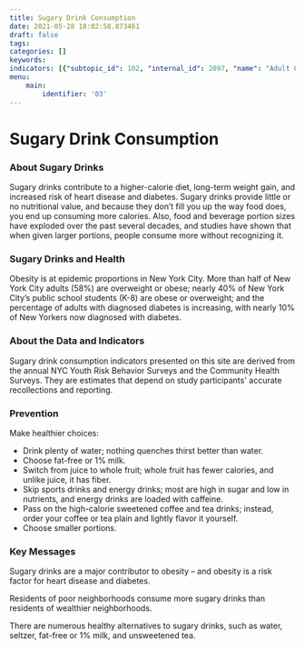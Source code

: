 ```yaml
---
title: Sugary Drink Consumption
date: 2021-05-28 18:02:58.873461
draft: false
tags: 
categories: []
keywords: 
indicators: [{"subtopic_id": 102, "internal_id": 2097, "name": "Adult Consumption of 1 or More Sugary Drinks Per Day", "URL": "https://a816-dohbesp.nyc.gov/IndicatorPublic/VisualizationData.aspx?id=2097,719b87,102,Summarize"}, {"subtopic_id": 102, "internal_id": 2098, "name": "Youth Consumption of 1 or More Sugary Drinks Per Day", "URL": "https://a816-dohbesp.nyc.gov/IndicatorPublic/VisualizationData.aspx?id=2098,719b87,102,Summarize"}]
menu:
    main:
        identifier: '03'
---
```

# Sugary Drink Consumption
### About Sugary Drinks


Sugary drinks contribute to a higher-calorie diet, long-term weight gain, and increased risk of heart disease and diabetes. Sugary drinks provide little or no nutritional value, and because they don’t fill you up the way food does, you end up consuming more calories. Also, food and beverage portion sizes have exploded over the past several decades, and studies have shown that when given larger portions, people consume more without recognizing it.


### Sugary Drinks and Health


Obesity is at epidemic proportions in New York City. More than half of New York City adults (58%) are overweight or obese; nearly 40% of New York City’s public school students (K-8) are obese or overweight; and the percentage of adults with diagnosed diabetes is increasing, with nearly 10% of New Yorkers now diagnosed with diabetes.


### About the Data and Indicators


Sugary drink consumption indicators presented on this site are derived from the annual NYC Youth Risk Behavior Surveys and the Community Health Surveys. They are estimates that depend on study participants' accurate recollections and reporting.


### Prevention


Make healthier choices:


* Drink plenty of water; nothing quenches thirst better than water.
* Choose fat-free or 1% milk.
* Switch from juice to whole fruit; whole fruit has fewer calories, and unlike juice, it has fiber.
* Skip sports drinks and energy drinks; most are high in sugar and low in nutrients, and energy drinks are loaded with caffeine.
* Pass on the high-calorie sweetened coffee and tea drinks; instead, order your coffee or tea plain and lightly flavor it yourself.
* Choose smaller portions.


### Key Messages


Sugary drinks are a major contributor to obesity – and obesity is a risk factor for heart disease and diabetes.  
  
Residents of poor neighborhoods consume more sugary drinks than residents of wealthier neighborhoods.   
  
There are numerous healthy alternatives to sugary drinks, such as water, seltzer, fat-free or 1% milk, and unsweetened tea.


